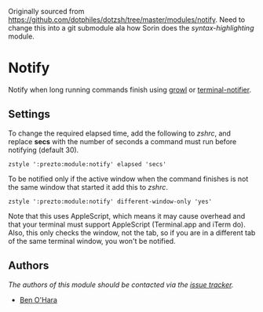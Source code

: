 Originally sourced from https://github.com/dotphiles/dotzsh/tree/master/modules/notify. Need to change this into a git submodule ala how Sorin does the *syntax-highlighting* module.


Notify
======

Notify when long running commands finish using [growl][1] or
[terminal-notifier][2].

Settings
--------

To change the required elapsed time, add the following to *zshrc*,
and replace **secs** with the number of seconds a command must run
before notifying (default 30).

    zstyle ':prezto:module:notify' elapsed 'secs'

To be notified only if the active window when the command finishes is
not the same window that started it add this to *zshrc*.

    zstyle ':prezto:module:notify' different-window-only 'yes'

Note that this uses AppleScript, which means it may cause overhead and
that your terminal must support AppleScript (Terminal.app and iTerm do).
Also, this only checks the window, not the tab, so if you are in a
different tab of the same terminal window, you won't be notified.

Authors
-------

*The authors of this module should be contacted via the [issue tracker][3].*

  - [Ben O'Hara](https://github.com/benohara)

[1]: http://growl.info
[2]: https://github.com/alloy/terminal-notifier
[3]: https://github.com/dotphiles/dotzsh/issues
